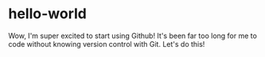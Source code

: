 # hello-world

Wow, I'm super excited to start using Github! It's been far too long for me to code without knowing version control with Git. Let's do this!
